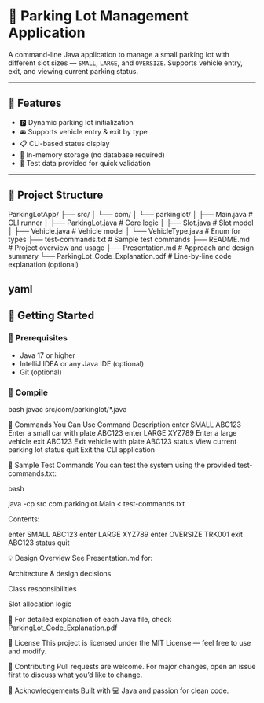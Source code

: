 # 🚗 Parking Lot Management Application

A command-line Java application to manage a small parking lot with different slot sizes — `SMALL`, `LARGE`, and `OVERSIZE`. Supports vehicle entry, exit, and viewing current parking status.

---

## 🧠 Features

- 🅿️ Dynamic parking lot initialization
- 🚘 Supports vehicle entry & exit by type
- 📋 CLI-based status display
- 🧠 In-memory storage (no database required)
- 🧪 Test data provided for quick validation

---

## 📂 Project Structure

ParkingLotApp/
├── src/
│ └── com/
│ └── parkinglot/
│ ├── Main.java # CLI runner
│ ├── ParkingLot.java # Core logic
│ ├── Slot.java # Slot model
│ ├── Vehicle.java # Vehicle model
│ └── VehicleType.java # Enum for types
├── test-commands.txt # Sample test commands
├── README.md # Project overview and usage
├── Presentation.md # Approach and design summary
└── ParkingLot_Code_Explanation.pdf # Line-by-line code explanation (optional)

yaml
---

## 🚀 Getting Started

### 🔧 Prerequisites
- Java 17 or higher
- IntelliJ IDEA or any Java IDE (optional)
- Git (optional)

### 🔨 Compile
bash
javac src/com/parkinglot/*.java


📌 Commands You Can Use
Command	Description
enter SMALL ABC123	Enter a small car with plate ABC123
enter LARGE XYZ789	Enter a large vehicle
exit ABC123	Exit vehicle with plate ABC123
status	View current parking lot status
quit	Exit the CLI application


🧪 Sample Test Commands
You can test the system using the provided test-commands.txt:

bash

java -cp src com.parkinglot.Main < test-commands.txt

Contents:

enter SMALL ABC123
enter LARGE XYZ789
enter OVERSIZE TRK001
exit ABC123
status
quit


💡 Design Overview
See Presentation.md for:

Architecture & design decisions

Class responsibilities

Slot allocation logic

📄 For detailed explanation of each Java file, check ParkingLot_Code_Explanation.pdf

📘 License
This project is licensed under the MIT License — feel free to use and modify.

🤝 Contributing
Pull requests are welcome. For major changes, open an issue first to discuss what you’d like to change.

🙌 Acknowledgements
Built with 💻 Java and passion for clean code.
